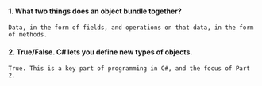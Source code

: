 #### 1.	What two things does an object bundle together?

	Data, in the form of fields, and operations on that data, in the form of methods.

#### 2.	True/False. C# lets you define new types of objects.

	True. This is a key part of programming in C#, and the focus of Part 2.